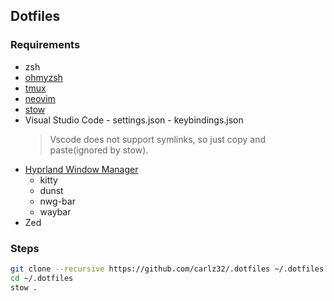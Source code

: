 ## Dotfiles

### Requirements

- zsh
- [ohmyzsh](https://github.com/ohmyzsh/ohmyzsh)
- [tmux](https://github.com/tmux/tmux)
- [neovim](https://github.com/neovim/neovim)
- [stow](https://github.com/aspiers/stow)
- Visual Studio Code - settings.json - keybindings.json
  > Vscode does not support symlinks, so just copy and paste(ignored by stow).
- [Hyprland Window Manager](https://wiki.hyprland.org/)
  - kitty
  - dunst
  - nwg-bar
  - waybar
- Zed

### Steps

```bash
git clone --recursive https://github.com/carlz32/.dotfiles ~/.dotfiles
cd ~/.dotfiles
stow .
```
